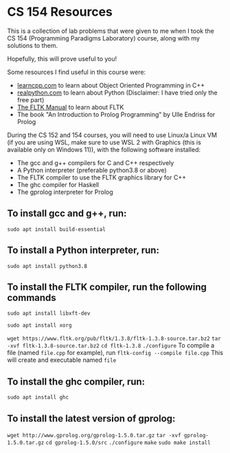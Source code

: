 # CS 154 Resources

This is a collection of lab problems that were given to me when I took the CS 154 (Programming Paradigms Laboratory) course, along with my solutions to them.

Hopefully, this will prove useful to you!

Some resources I find useful in this course were:
- [learncpp.com](https://www.learncpp.com/) to learn about Object Oriented Programming in C++
- [realpython.com](https://realpython.com/) to learn about Python (Disclaimer: I have tried only the free part)
- [The FLTK Manual](https://www.fltk.org/doc-1.3/index.html) to learn about FLTK
- The book "An Introduction to Prolog Programming" by Ulle Endriss for Prolog

During the CS 152 and 154 courses, you will need to use Linux/a Linux VM (if you are using WSL, make sure to use WSL 2 with Graphics (this is available only on Windows 11)), with the following software installed:
- The gcc and g++ compilers for C and C++ respectively
- A Python interpreter (preferable python3.8 or above)
- The FLTK compiler to use the FLTK graphics library for C++
- The ghc compiler for Haskell
- The gprolog interpreter for Prolog

## To install gcc and g++, run:
    sudo apt install build-essential
## To install a Python interpreter, run:
    sudo apt install python3.8
## To install the FLTK compiler, run the following commands
```sudo apt install libxft-dev```

```sudo apt install xorg```

```wget https://www.fltk.org/pub/fltk/1.3.8/fltk-1.3.8-source.tar.bz2```
```tar -xvf fltk-1.3.8-source.tar.bz2```
```cd fltk-1.3.8```
```./configure```
To compile a file (named ```file.cpp``` for example), run
```fltk-config --compile file.cpp```
This will create and executable named ```file```
## To install the ghc compiler, run:
```sudo apt install ghc```
## To install the latest version of gprolog:
```wget http://www.gprolog.org/gprolog-1.5.0.tar.gz```
```tar -xvf gprolog-1.5.0.tar.gz```
```cd gprolog-1.5.0/src```
```./configure```
```make```
```sudo make install```